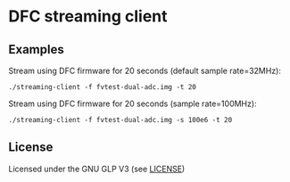 # DFC streaming client


## Examples

Stream using DFC firmware for 20 seconds (default sample rate=32MHz):
```
./streaming-client -f fvtest-dual-adc.img -t 20
```

Stream using DFC firmware for 20 seconds (sample rate=100MHz):
```
./streaming-client -f fvtest-dual-adc.img -s 100e6 -t 20
```


## License

Licensed under the GNU GLP V3 (see [LICENSE](LICENSE))
